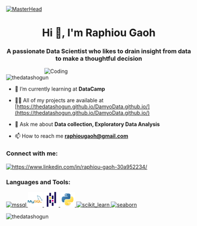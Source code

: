 [![MasterHead](https://1.bp.blogspot.com/-7A4WynwLsMw/XbBpCXG8fHI/AAAAAAAAMt4/uOa1bpLskYgrwGbllhSu2SDj_Mig8SXJQCLcBGAsYHQ/s1600/2000_600px.gif)](https://TheDataShogun.io)
<h1 align="center">Hi 👋, I'm Raphiou Gaoh</h1>
<h3 align="center">A passionate Data Scientist who likes to drain insight from data to make a thoughtful decision</h3>
<img align="right" alt="Coding" width="400" src="https://imarticus.org/blog/wp-content/uploads/2020/09/rt.gif">


<p align="left"> <img src="https://komarev.com/ghpvc/?username=thedatashogun&label=Profile%20views&color=0e75b6&style=flat" alt="thedatashogun" /> </p>

- 🌱 I’m currently learning at **DataCamp**

- 👨‍💻 All of my projects are available at [https://thedatashogun.github.io/DamyoData.github.io/](https://thedatashogun.github.io/DamyoData.github.io/)

- 💬 Ask me about **Data collection, Exploratory Data Analysis**

- 📫 How to reach me **raphiougaoh@gmail.com**

<h3 align="left">Connect with me:</h3>
<p align="left">
<a href="https://linkedin.com/in/https://www.linkedin.com/in/raphiou-gaoh-30a952234/" target="blank"><img align="center" src="https://raw.githubusercontent.com/rahuldkjain/github-profile-readme-generator/master/src/images/icons/Social/linked-in-alt.svg" alt="https://www.linkedin.com/in/raphiou-gaoh-30a952234/" height="30" width="40" /></a>
</p>

<h3 align="left">Languages and Tools:</h3>
<p align="left"> <a href="https://www.microsoft.com/en-us/sql-server" target="_blank" rel="noreferrer"> <img src="https://www.svgrepo.com/show/303229/microsoft-sql-server-logo.svg" alt="mssql" width="40" height="40"/> </a> <a href="https://www.mysql.com/" target="_blank" rel="noreferrer"> <img src="https://raw.githubusercontent.com/devicons/devicon/master/icons/mysql/mysql-original-wordmark.svg" alt="mysql" width="40" height="40"/> </a> <a href="https://pandas.pydata.org/" target="_blank" rel="noreferrer"> <img src="https://raw.githubusercontent.com/devicons/devicon/2ae2a900d2f041da66e950e4d48052658d850630/icons/pandas/pandas-original.svg" alt="pandas" width="40" height="40"/> </a> <a href="https://www.python.org" target="_blank" rel="noreferrer"> <img src="https://raw.githubusercontent.com/devicons/devicon/master/icons/python/python-original.svg" alt="python" width="40" height="40"/> </a> <a href="https://scikit-learn.org/" target="_blank" rel="noreferrer"> <img src="https://upload.wikimedia.org/wikipedia/commons/0/05/Scikit_learn_logo_small.svg" alt="scikit_learn" width="40" height="40"/> </a> <a href="https://seaborn.pydata.org/" target="_blank" rel="noreferrer"> <img src="https://seaborn.pydata.org/_images/logo-mark-lightbg.svg" alt="seaborn" width="40" height="40"/> </a> </p>

<p><img align="center" src="https://github-readme-stats.vercel.app/api/top-langs?username=thedatashogun&show_icons=true&locale=en&layout=compact" alt="thedatashogun" /></p>

